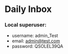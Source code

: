 # Daily Inbox

### Local superuser:
* username: admin_Test
* email: admin@test.com
* password: QSOLEL39QA
